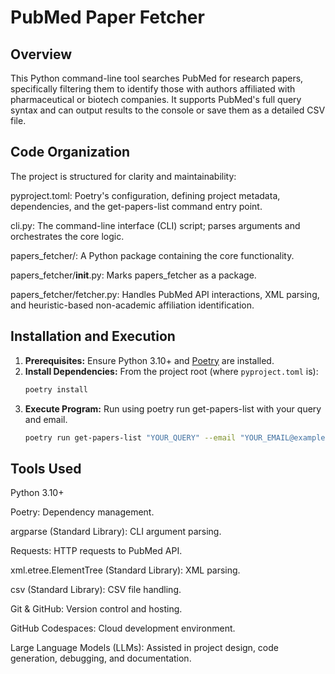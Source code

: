 # PubMed Paper Fetcher

## Overview

This Python command-line tool searches PubMed for research papers, specifically filtering them to identify those with authors affiliated with pharmaceutical or biotech companies. It supports PubMed's full query syntax and can output results to the console or save them as a detailed CSV file.

## Code Organization
The project is structured for clarity and maintainability:

pyproject.toml: Poetry's configuration, defining project metadata, dependencies, and the get-papers-list command entry point.

cli.py: The command-line interface (CLI) script; parses arguments and orchestrates the core logic.

papers_fetcher/: A Python package containing the core functionality.

papers_fetcher/__init__.py: Marks papers_fetcher as a package.

papers_fetcher/fetcher.py: Handles PubMed API interactions, XML parsing, and heuristic-based non-academic affiliation identification.

## Installation and Execution

1.  **Prerequisites:** Ensure Python 3.10+ and [Poetry](https://python-poetry.org/) are installed.
2.  **Install Dependencies:** From the project root (where `pyproject.toml` is):
    ```bash
    poetry install    
    ```
3.  **Execute Program:** Run using poetry run get-papers-list with your query and email.
    ```bash
    poetry run get-papers-list "YOUR_QUERY" --email "YOUR_EMAIL@example.com" [--file FILENAME.csv] [--debug]   
    ```
    
## Tools Used

Python 3.10+

Poetry: Dependency management.

argparse (Standard Library): CLI argument parsing.

Requests: HTTP requests to PubMed API.

xml.etree.ElementTree (Standard Library): XML parsing.

csv (Standard Library): CSV file handling.

Git & GitHub: Version control and hosting.

GitHub Codespaces:  Cloud development environment.

Large Language Models (LLMs): Assisted in project design, code generation, debugging, and documentation.
